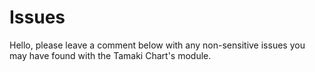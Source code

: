 # Issues

Hello, please leave a comment below with any non-sensitive issues you may have found with the Tamaki Chart's module.

<script src="https://utteranc.es/client.js"
        repo="TamakiControl/"
        issue-term="title"
        label="User Issue: "
        theme="preferred-color-scheme"
        crossorigin="anonymous"
        async>
</script>